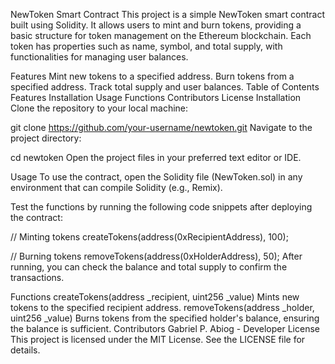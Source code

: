 NewToken Smart Contract
This project is a simple NewToken smart contract built using Solidity. It allows users to mint and burn tokens, providing a basic structure for token management on the Ethereum blockchain. Each token has properties such as name, symbol, and total supply, with functionalities for managing user balances.

Features
Mint new tokens to a specified address.
Burn tokens from a specified address.
Track total supply and user balances.
Table of Contents
Features
Installation
Usage
Functions
Contributors
License
Installation
Clone the repository to your local machine:

git clone https://github.com/your-username/newtoken.git
Navigate to the project directory:

cd newtoken
Open the project files in your preferred text editor or IDE.

Usage
To use the contract, open the Solidity file (NewToken.sol) in any environment that can compile Solidity (e.g., Remix).

Test the functions by running the following code snippets after deploying the contract:

// Minting tokens
createTokens(address(0xRecipientAddress), 100);

// Burning tokens
removeTokens(address(0xHolderAddress), 50);
After running, you can check the balance and total supply to confirm the transactions.

Functions
createTokens(address _recipient, uint256 _value)
Mints new tokens to the specified recipient address.
removeTokens(address _holder, uint256 _value)
Burns tokens from the specified holder's balance, ensuring the balance is sufficient.
Contributors
Gabriel P. Abiog - Developer
License
This project is licensed under the MIT License. See the LICENSE file for details.
